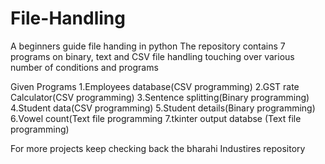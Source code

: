 # File-Handling
A beginners guide file handing in python
The repository contains 7 programs on binary, text and CSV file handling touching over various number of conditions and programs

Given Programs
1.Employees database(CSV programming)
2.GST rate Calculator(CSV programming)
3.Sentence splitting(Binary programming)
4.Student data(CSV programming)
5.Student details(Binary programming)
6.Vowel count(Text file programming
7.tkinter output databse (Text file programming)

For more projects keep checking back the bharahi Industires repository 
